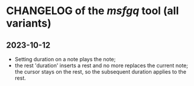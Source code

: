 # CHANGELOG of the *msfgq* tool (all variants)

## 2023-10-12
- Setting duration on a note plays the note;
- the rest 'duration' inserts a rest and no more replaces the current note; the cursor stays on the rest, so the subsequent duration applies to the rest. 